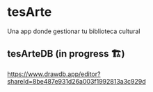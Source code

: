 # tesArte
Una app donde gestionar tu biblioteca cultural

## tesArteDB (in progress 🏗️)
https://www.drawdb.app/editor?shareId=8be487e931d26a003f1992813a3c929d